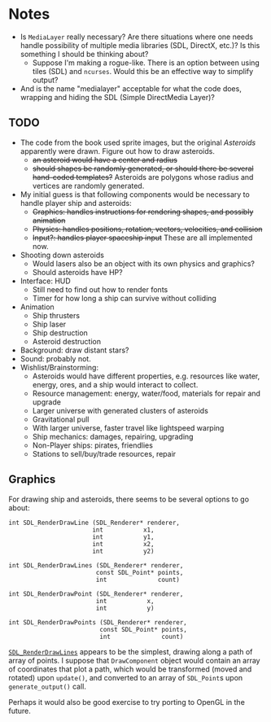 # Notes

- Is `MediaLayer` really necessary? Are there situations where one needs handle possibility of multiple media libraries (SDL, DirectX, etc.)? Is this something I should be thinking about?
    - Suppose I'm making a rogue-like. There is an option between using tiles (SDL) and `ncurses`. Would this be an effective way to simplify output?
- And is the name "medialayer" acceptable for what the code does, wrapping and hiding the SDL (Simple DirectMedia Layer)?

## TODO

- The code from the book used sprite images, but the original *Asteroids* apparently were drawn. Figure out how to draw asteroids.
    - ~~an asteroid would have a center and radius~~
    - ~~should shapes be randomly generated, or should there be several hand-coded templates?~~ Asteroids are polygons whose radius and vertices are randomly generated.
- My initial guess is that following components would be necessary to handle player ship and asteroids:
    - ~~Graphics: handles instructions for rendering shapes, and possibly animation~~
    - ~~Physics: handles positions, rotation, vectors, velocities, and collision~~
    - ~~Input?: handles player spaceship input~~
    These are all implemented now.
- Shooting down asteroids
    - Would lasers also be an object with its own physics and graphics?
    - Should asteroids have HP?
- Interface: HUD
    - Still need to find out how to render fonts
    - Timer for how long a ship can survive without colliding
- Animation
    - Ship thrusters
    - Ship laser
    - Ship destruction
    - Asteroid destruction
- Background: draw distant stars?
- Sound: probably not.
- Wishlist/Brainstorming:
    - Asteroids would have different properties, e.g. resources like water, energy, ores, and a ship would interact to collect.
    - Resource management: energy, water/food, materials for repair and upgrade
    - Larger universe with generated clusters of asteroids
    - Gravitational pull
    - With larger universe, faster travel like lightspeed warping
    - Ship mechanics: damages, repairing, upgrading
    - Non-Player ships: pirates, friendlies
    - Stations to sell/buy/trade resources, repair

## Graphics

For drawing ship and asteroids, there seems to be several options to go about: 
```
int SDL_RenderDrawLine (SDL_Renderer* renderer,
                       int           x1,
                       int           y1,
                       int           x2,
                       int           y2)

int SDL_RenderDrawLines (SDL_Renderer* renderer,
                        const SDL_Point* points,
                        int              count)

int SDL_RenderDrawPoint (SDL_Renderer* renderer,
                        int           x, 
                        int           y)

int SDL_RenderDrawPoints (SDL_Renderer* renderer,
                         const SDL_Point* points,
                         int              count)

```
[`SDL_RenderDrawLines`](https://wiki.libsdl.org/SDL_RenderDrawLines) appears to be the simplest, drawing along a path of array of points. I suppose that `DrawComponent` object would contain an array of coordinates that plot a path, which would be transformed (moved and rotated) upon `update()`, and converted to an array of `SDL_Point`s upon `generate_output()` call. 

Perhaps it would also be good exercise to try porting to OpenGL in the future. 